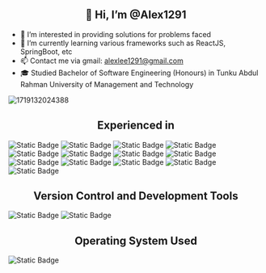 
<div align="center">
  <h2>👋 Hi, I’m @Alex1291</h2>
</div>

- 👀 I’m interested in providing solutions for problems faced
- 🌱 I’m currently learning various frameworks such as ReactJS, SpringBoot, etc
- 📫 Contact me via gmail: alexlee1291@gmail.com
- 🎓 Studied Bachelor of Software Engineering (Honours) in Tunku Abdul Rahman University of Management and Technology

![1719132024388](https://github.com/user-attachments/assets/fceef9f4-a86b-4b2d-a7bb-4b00ba484576)

<div align="center">
  <h2>Experienced in</h2>
</div>

<p>
  <img alt="Static Badge" src="https://img.shields.io/badge/React-61DBFB?logo=react&logoColor=white">
  <img alt="Static Badge" src="https://img.shields.io/badge/SpringBoot-6DB33F?logo=springboot&logoColor=white">
  <img alt="Static Badge" src="https://img.shields.io/badge/Firebase-FFA611?logo=firebase&logoColor=white">
  <img alt="Static Badge" src="https://img.shields.io/badge/Java-F89820?logo=coffeescript&logoColor=white">
  <img alt="Static Badge" src="https://img.shields.io/badge/HTML5-E34C26?logo=HTML5&logoColor=white">
  <img alt="Static Badge" src="https://img.shields.io/badge/CSS3-264DE4?logo=CSS3&logoColor=white">
  <img alt="Static Badge" src="https://img.shields.io/badge/JavaScript-F0DB4F?logo=JavaScript&logoColor=white">
  <img alt="Static Badge" src="https://img.shields.io/badge/Kotlin-C711E1?logo=Kotlin&logoColor=white">
  <img alt="Static Badge" src="https://img.shields.io/badge/C%2B%2B-659AD2?logo=C%2B%2B&logoColor=white">
  <img alt="Static Badge" src="https://img.shields.io/badge/MySQL-00758F?logo=MySQL&logoColor=white">
  <img alt="Static Badge" src="https://img.shields.io/badge/.NET-512BD4?logo=dotnet&logoColor=white">
  <img alt="Static Badge" src="https://img.shields.io/badge/MariaDB-00758F?logo=MariaDB&logoColor=white">
  <img alt="Static Badge" src="https://img.shields.io/badge/C%23-9179E4?logo=dotnet&logoColor=white">
</p>

<div align="center">
  <h2>Version Control and Development Tools</h2>
</div>

<p>
  <img alt="Static Badge" src="https://img.shields.io/badge/Git-F1502F?logo=git&logoColor=white">
  <img alt="Static Badge" src="https://img.shields.io/badge/Github-000000?logo=github&logoColor=white">
</p>

<div align="center">
  <h2>Operating System Used</h2>
</div>

<p>
  <img alt="Static Badge" src="https://img.shields.io/badge/Windows-000000?logo=microsoft&logoColor=white">
</p>
